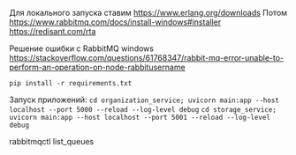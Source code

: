 Для локального запуска ставим https://www.erlang.org/downloads
Потом https://www.rabbitmq.com/docs/install-windows#installer
https://redisant.com/rta

Решение ошибки с RabbitMQ
windows https://stackoverflow.com/questions/61768347/rabbit-mq-error-unable-to-perform-an-operation-on-node-rabbitusername

`pip install -r requirements.txt`

Запуск приложений:
`cd organization_service; uvicorn main:app --host localhost --port 5000 --reload --log-level debug`
`cd storage_service; uvicorn main:app --host localhost --port 5001 --reload --log-level debug`

rabbitmqctl list_queues
